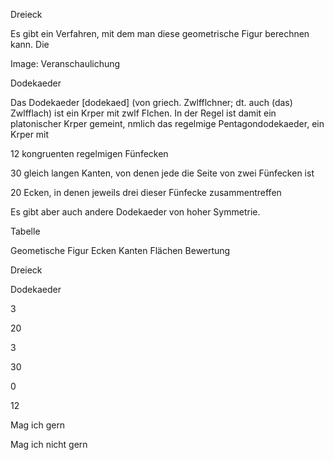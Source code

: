 Dreieck

Es gibt ein Verfahren, mit dem man diese geometrische Figur berechnen kann. Die

Image: Veranschaulichung

Dodekaeder

Das Dodekaeder [dodekaed] (von griech. Zwlfflchner; dt. auch (das) Zwlfflach) ist ein
Krper mit zwlf Flchen. In der Regel ist damit ein platonischer Krper gemeint, nmlich das
regelmige Pentagondodekaeder, ein Krper mit

12 kongruenten regelmigen Fünfecken

30 gleich langen Kanten, von denen jede die Seite von zwei Fünfecken ist

20 Ecken, in denen jeweils drei dieser Fünfecke zusammentreffen

Es gibt aber auch andere Dodekaeder von hoher Symmetrie.

Tabelle

Geometische Figur Ecken Kanten Flächen Bewertung

Dreieck

Dodekaeder

3

20

3

30

0

12

Mag ich gern

Mag ich nicht gern


